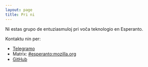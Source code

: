 ```yaml
---
layout: page
title: Pri ni
---
```


Ni estas grupo de entuziasmuloj pri voĉa teknologio en Esperanto. 

Kontaktu nin per:
- [Telegramo](https://t.me/joinchat/rkl0bSUR0jQxNzY0)
- Matrix: [#esperanto:mozilla.org](https://chat.mozilla.org/#/room/#esperanto:mozilla.org)
- [GitHub](https://github.com/parolrekonado)